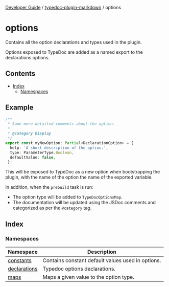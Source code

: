[Developer Guide](../../README.md) / [typedoc-plugin-markdown](../README.md) / options

# options

Contains all the option declarations and types used in the plugin.

Options exposed to TypeDoc are added as a named export to the declarations options.

## Contents

* [Index](#index)
  * [Namespaces](#namespaces)

## Example

```ts
/**
 * Some more detailed comments about the option.
 *
 * @category Display
 */
export const myNewOption: Partial<DeclarationOption> = {
  help: 'A short description of the option.',
  type: ParameterType.Boolean,
  defaultValue: false,
 };
```

This will be exposed to TypeDoc as a new option when bootstrapping the plugin, with the name of the option the name of the exported variable.

In addition, when the `prebuild` task is run:

* The option type will be added to `TypeDocOptionsMap`.
* The documentation will be updated using the JSDoc comments and categorized as per the `@category` tag.

## Index

### Namespaces

| Namespace                                         | Description                                       |
| ------------------------------------------------- | ------------------------------------------------- |
| [constants](namespaces/constants/README.md)       | Contains constant default values used in options. |
| [declarations](namespaces/declarations/README.md) | Typedoc options declarations.                     |
| [maps](namespaces/maps/README.md)                 | Maps a given value to the option type.            |
